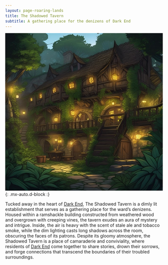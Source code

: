 ```yaml
---
layout: page-roaring-lands
title: The Shadowed Tavern
subtitle: A gathering place for the denizens of Dark End
---
```


![The Shadowed Tavern](/assets/img/regions/shadowed-tavern.jpeg){: .mx-auto.d-block :}

Tucked away in the heart of [Dark End](/roaring-lands/codex/regions/dark-end), The Shadowed Tavern is a dimly lit establishment that serves as a gathering place for the ward’s denizens. Housed within a ramshackle building constructed from weathered wood and overgrown with creeping vines, the tavern exudes an aura of mystery and intrigue. Inside, the air is heavy with the scent of stale ale and tobacco smoke, while the dim lighting casts long shadows across the room, obscuring the faces of its patrons. Despite its gloomy atmosphere, the Shadowed Tavern is a place of camaraderie and conviviality, where residents of [Dark End](/roaring-lands/codex/regions/dark-end) come together to share stories, drown their sorrows, and forge connections that transcend the boundaries of their troubled surroundings.
